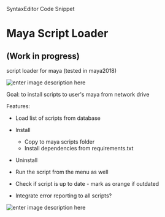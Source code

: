 
SyntaxEditor Code Snippet

# Maya Script Loader
## (Work in progress)
script loader for maya (tested in maya2018)

![enter image description here](https://i.imgur.com/YME6MdD.png)



Goal: to install scripts to user's maya from network drive

Features:

* Load list of scripts from database
* Install
	* Copy to maya scripts folder
	* Install dependencies from requirements.txt
* Uninstall
* Run the script from the menu as well

* Check if script is up to date - mark as orange if outdated
* Integrate error reporting to all scripts?

![enter image description here](https://i.imgur.com/HmsktUq.png)